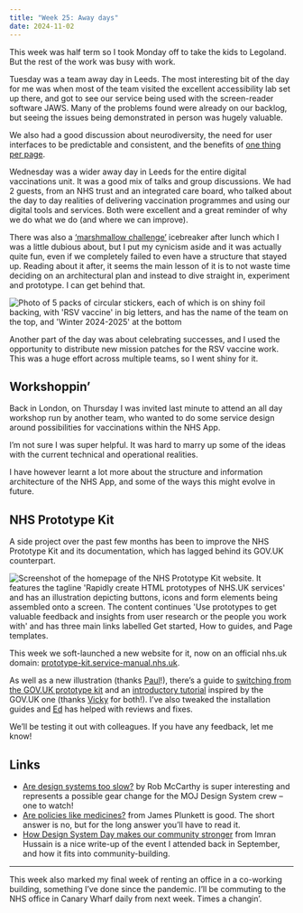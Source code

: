 ```yaml
---
title: "Week 25: Away days"
date: 2024-11-02
---
```


This week was half term so I took Monday off to take the kids to Legoland. But the rest of the work was busy with work.

Tuesday was a team away day in Leeds. The most interesting bit of the day for me was when most of the team visited the excellent accessibility lab set up there, and got to see our service being used with the screen-reader software JAWS. Many of the problems found were already on our backlog, but seeing the issues being demonstrated in person was hugely valuable.

We also had a good discussion about neurodiversity, the need for user interfaces to be predictable and consistent, and the benefits of [one thing per page](https://www.gov.uk/service-manual/design/form-structure).

Wednesday was a wider away day in Leeds for the entire digital vaccinations unit. It was a good mix of talks and group discussions. We had 2 guests, from an NHS trust and an integrated care board, who talked about the day to day realities of delivering vaccination programmes and using our digital tools and services. Both were excellent and a great reminder of why we do what we do (and where we can improve).

There was also a [‘marshmallow challenge’](https://www.marshmallowchallenge.com/#google_vignette) icebreaker after lunch which I was a little dubious about, but I put my cynicism aside and it was actually quite fun, even if we completely failed to even have a structure that stayed up. Reading about it after, it seems the main lesson of it is to not waste time deciding on an architectural plan and instead to dive straight in, experiment and prototype. I can get behind that.

![Photo of 5 packs of circular stickers, each of which is on shiny foil backing, with 'RSV vaccine' in big letters, and has the name of the team on the top, and 'Winter 2024-2025' at the bottom](/images/rsv-vaccine-mission-patches.jpeg)

Another part of the day was about celebrating successes, and I used the opportunity to distribute new mission patches for the RSV vaccine work. This was a huge effort across multiple teams, so I went shiny for it.

## Workshoppin’

Back in London, on Thursday I was invited last minute to attend an all day workshop run by another team, who wanted to do some service design around possibilities for vaccinations within the NHS App.

I’m not sure I was super helpful. It was hard to marry up some of the ideas with the current technical and operational realities.

I have however learnt a lot more about the structure and information architecture of the NHS App, and some of the ways this might evolve in future.

## NHS Prototype Kit

A side project over the past few months has been to improve the NHS Prototype Kit and its documentation, which has lagged behind its GOV.UK counterpart.

![Screenshot of the homepage of the NHS Prototype Kit website. It features the tagline 'Rapidly create HTML prototypes of NHS.UK services' and has an illustration depicting buttons, icons and form elements being assembled onto a screen. The content continues 'Use prototypes to get valuable feedback and insights from user research or the people you work with' and has three main links labelled Get started, How to guides, and Page templates.](/images/nhs-prototype-kit.png)

This week we soft-launched a new website for it, now on an official nhs.uk domain: [prototype-kit.service-manual.nhs.uk](https://prototype-kit.service-manual.nhs.uk).

As well as a new illustration (thanks [Paul](https://paulrobertlloyd.com)!), there’s a guide to [switching from the GOV.UK prototype kit](https://prototype-kit.service-manual.nhs.uk/how-tos/switching-from-govuk-prototype-kit) and an [introductory tutorial](https://prototype-kit.service-manual.nhs.uk/how-tos/build-basic-prototype/index) inspired by the GOV.UK one (thanks [Vicky](https://www.vickyteinaki.com) for both!). I’ve also tweaked the installation guides and [Ed](https://www.edwardhorsford.com) has helped with reviews and fixes.

We’ll be testing it out with colleagues. If you have any feedback, let me know!

## Links

* [Are design systems too slow?](https://medium.com/@robertjmccarthy08/are-design-systems-too-slow-27c8092cd34f) by Rob McCarthy is super interesting and represents a possible gear change for the MOJ Design System crew – one to watch!
* [Are policies like medicines?](https://medium.com/@jamestplunkett/are-policies-like-medicines-1962f8daf495) from James Plunkett is good. The short answer is no, but for the long answer you’ll have to read it.
* [How Design System Day makes our community stronger](https://gds.blog.gov.uk/2024/10/31/how-design-system-day-makes-our-community-stronger/) from Imran Hussain is a nice write-up of the event I attended back in September, and how it fits into community-building.

---

This week also marked my final week of renting an office in a co-working building, something I’ve done since the pandemic. I’ll be commuting to the NHS office in Canary Wharf daily from next week. Times a changin’.

